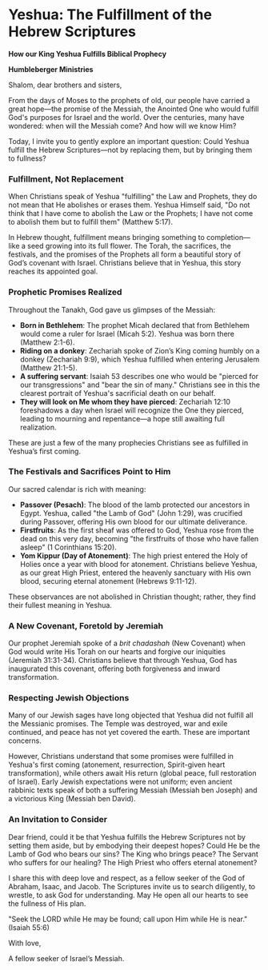# Yeshua: The Fulfillment of the Hebrew Scriptures

**How our King Yeshua Fulfills Biblical Prophecy**

**Humbleberger Ministries**

Shalom, dear brothers and sisters,

From the days of Moses to the prophets of old, our people have carried a great hope—the promise of the Messiah, the Anointed One who would fulfill God's purposes for Israel and the world. Over the centuries, many have wondered: when will the Messiah come? And how will we know Him?

Today, I invite you to gently explore an important question: Could Yeshua fulfill the Hebrew Scriptures—not by replacing them, but by bringing them to fullness?

### Fulfillment, Not Replacement

When Christians speak of Yeshua "fulfilling" the Law and Prophets, they do not mean that He abolishes or erases them. Yeshua Himself said, "Do not think that I have come to abolish the Law or the Prophets; I have not come to abolish them but to fulfill them" (Matthew 5:17).

In Hebrew thought, fulfillment means bringing something to completion—like a seed growing into its full flower. The Torah, the sacrifices, the festivals, and the promises of the Prophets all form a beautiful story of God’s covenant with Israel. Christians believe that in Yeshua, this story reaches its appointed goal.

### Prophetic Promises Realized

Throughout the Tanakh, God gave us glimpses of the Messiah:

* **Born in Bethlehem**: The prophet Micah declared that from Bethlehem would come a ruler for Israel (Micah 5:2). Yeshua was born there (Matthew 2:1-6).
* **Riding on a donkey**: Zechariah spoke of Zion’s King coming humbly on a donkey (Zechariah 9:9), which Yeshua fulfilled when entering Jerusalem (Matthew 21:1-5).
* **A suffering servant**: Isaiah 53 describes one who would be "pierced for our transgressions" and "bear the sin of many." Christians see in this the clearest portrait of Yeshua's sacrificial death on our behalf.
* **They will look on Me whom they have pierced**: Zechariah 12:10 foreshadows a day when Israel will recognize the One they pierced, leading to mourning and repentance—a hope still awaiting full realization.

These are just a few of the many prophecies Christians see as fulfilled in Yeshua’s first coming.

### The Festivals and Sacrifices Point to Him

Our sacred calendar is rich with meaning:

* **Passover (Pesach)**: The blood of the lamb protected our ancestors in Egypt. Yeshua, called "the Lamb of God" (John 1:29), was crucified during Passover, offering His own blood for our ultimate deliverance.
* **Firstfruits**: As the first sheaf was offered to God, Yeshua rose from the dead on this very day, becoming "the firstfruits of those who have fallen asleep" (1 Corinthians 15:20).
* **Yom Kippur (Day of Atonement)**: The high priest entered the Holy of Holies once a year with blood for atonement. Christians believe Yeshua, as our great High Priest, entered the heavenly sanctuary with His own blood, securing eternal atonement (Hebrews 9:11-12).

These observances are not abolished in Christian thought; rather, they find their fullest meaning in Yeshua.

### A New Covenant, Foretold by Jeremiah

Our prophet Jeremiah spoke of a *brit chadashah* (New Covenant) when God would write His Torah on our hearts and forgive our iniquities (Jeremiah 31:31-34). Christians believe that through Yeshua, God has inaugurated this covenant, offering both forgiveness and inward transformation.

### Respecting Jewish Objections

Many of our Jewish sages have long objected that Yeshua did not fulfill all the Messianic promises. The Temple was destroyed, war and exile continued, and peace has not yet covered the earth. These are important concerns.

However, Christians understand that some promises were fulfilled in Yeshua's first coming (atonement, resurrection, Spirit-given heart transformation), while others await His return (global peace, full restoration of Israel). Early Jewish expectations were not uniform; even ancient rabbinic texts speak of both a suffering Messiah (Messiah ben Joseph) and a victorious King (Messiah ben David).

### An Invitation to Consider

Dear friend, could it be that Yeshua fulfills the Hebrew Scriptures not by setting them aside, but by embodying their deepest hopes? Could He be the Lamb of God who bears our sins? The King who brings peace? The Servant who suffers for our healing? The High Priest who offers eternal atonement?

I share this with deep love and respect, as a fellow seeker of the God of Abraham, Isaac, and Jacob. The Scriptures invite us to search diligently, to wrestle, to ask God for understanding. May He open all our hearts to see the fullness of His plan.

"Seek the LORD while He may be found; call upon Him while He is near." (Isaiah 55:6)

With love,

A fellow seeker of Israel’s Messiah.

